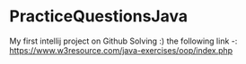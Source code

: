 # PracticeQuestionsJava
My first intellij project on Github
Solving :) the following link -:
https://www.w3resource.com/java-exercises/oop/index.php
